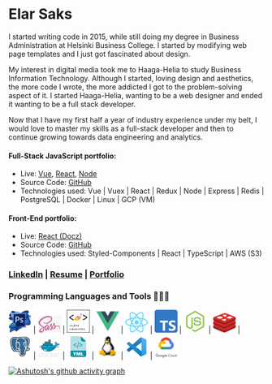 # Elar Saks 

I started writing code in 2015, while still doing my degree in Business Administration at Helsinki Business College. I started by
modifying web page templates and I just got fascinated about design.

My interest in digital media took me to Haaga-Helia to study Business Information Technology. Although I started, loving
design and aesthetics, the more code I wrote, the more addicted I got to the problem-solving aspect of it. I started
Haaga-Helia, wanting to be a web designer and ended it wanting to be a full stack developer.

Now that I have my first half a year of industry experience under my belt, I would love to master my skills as a full-stack
developer and then to continue growing towards data engineering and analytics.

#### Full-Stack JavaScript portfolio:
* Live: [Vue](http://35.228.155.3:8080/), [React](http://35.228.155.3:3000/), [Node](http://35.228.155.3:3001/)
* Source Code: [GitHub]( http://github.com/elarsaks/JavaScript-Portfolio)  
* Technologies used: Vue | Vuex | React | Redux | Node | Express | Redis | PostgreSQL | Docker | Linux | GCP (VM)

#### Front-End portfolio:
* Live: [React (Docz)](http://playing-cards-tree.s3-website.eu-north-1.amazonaws.com/)
* Source Code: [GitHub](https://github.com/elarsaks/Front-end-portfolio)  
* Technologies used: Styled-Components | React | TypeScript | AWS (S3)
             
### [LinkedIn](http://www.linkedin.com/in/elarsaks/) | [Resume](http://elar-saks.info/) | [Portfolio](http://www.elarsaks.com) 

### Programming Languages and Tools 🔭🚀🔥
<img src="https://raw.githubusercontent.com/elarsaks/elarsaks/master/images/Photoshop.png" width=45> |
<img src="https://raw.githubusercontent.com/elarsaks/elarsaks/master/images/sass.png" width=45> |
<img src="https://raw.githubusercontent.com/elarsaks/elarsaks/master/images/styled-components.png" width=45> |
<img src="https://raw.githubusercontent.com/elarsaks/elarsaks/master/images/vue.png" width=45> |
<img src="https://raw.githubusercontent.com/elarsaks/elarsaks/master/images/react.png" width=45> |
<img src="https://raw.githubusercontent.com/elarsaks/elarsaks/master/images/TypeScript.png" width=45> |
<img src="https://raw.githubusercontent.com/elarsaks/elarsaks/master/images/node.png" width=45> |
<img src="https://raw.githubusercontent.com/elarsaks/elarsaks/master/images/redis.png" width=45> |
<img src="https://raw.githubusercontent.com/elarsaks/elarsaks/master/images/Postgres.png" width=45> |
<img src="https://raw.githubusercontent.com/elarsaks/elarsaks/master/images/docker.png" width=45> |
<img src="https://raw.githubusercontent.com/elarsaks/elarsaks/master/images/yaml.png" width=45> |
<img src="https://raw.githubusercontent.com/elarsaks/elarsaks/master/images/linux.png" width=45> |
<img src="https://raw.githubusercontent.com/elarsaks/elarsaks/master/images/vscode.png" width=45> |
<img src="https://raw.githubusercontent.com/elarsaks/elarsaks/master/images/gcp.png" width=45> 

[![Ashutosh's github activity graph](https://activity-graph.herokuapp.com/graph?username=elarsaks&theme=react-dark)](https://github.com/ashutosh00710/github-readme-activity-graph)

